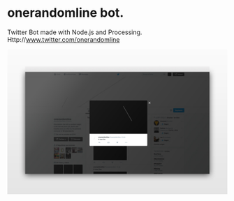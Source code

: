 # onerandomline bot.

Twitter Bot made with Node.js and Processing.
Http://www.twitter.com/onerandomline


[![One](./example/twone.jpg)](./example/twone.jpg)

